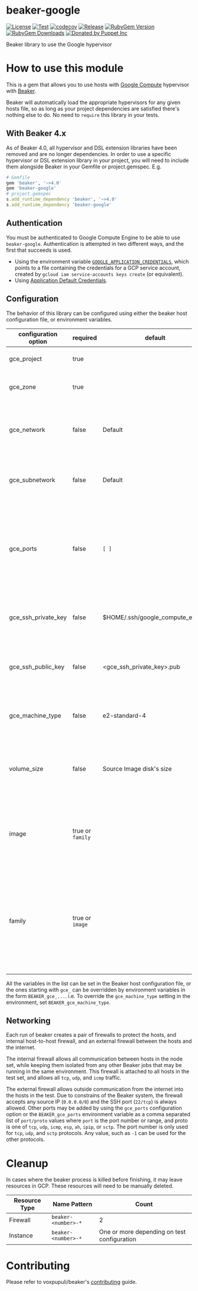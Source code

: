# beaker-google

[![License](https://img.shields.io/github/license/voxpupuli/beaker-google.svg)](https://github.com/voxpupuli/beaker-google/blob/master/LICENSE)
[![Test](https://github.com/voxpupuli/beaker-google/actions/workflows/ci.yml/badge.svg)](https://github.com/voxpupuli/beaker-google/actions/workflows/ci.yml)
[![codecov](https://codecov.io/gh/voxpupuli/beaker-google/branch/main/graph/badge.svg)](https://codecov.io/gh/voxpupuli/beaker-google)
[![Release](https://github.com/voxpupuli/beaker-google/actions/workflows/release.yml/badge.svg)](https://github.com/voxpupuli/beaker-google/actions/workflows/release.yml)
[![RubyGem Version](https://img.shields.io/gem/v/beaker-google.svg)](https://rubygems.org/gems/beaker-google)
[![RubyGem Downloads](https://img.shields.io/gem/dt/beaker-google.svg)](https://rubygems.org/gems/beaker-google)
[![Donated by Puppet Inc](https://img.shields.io/badge/donated%20by-Puppet%20Inc-fb7047.svg)](#transfer-notice)

Beaker library to use the Google hypervisor

# How to use this module

This is a gem that allows you to use hosts with [Google Compute](https://cloud.google.com/compute) hypervisor with [Beaker](https://github.com/voxpupuli/beaker).

Beaker will automatically load the appropriate hypervisors for any given hosts file, so as long as your project dependencies are satisfied there's nothing else to do. No need to `require` this library in your tests.

## With Beaker 4.x

As of Beaker 4.0, all hypervisor and DSL extension libraries have been removed and are no longer dependencies. In order to use a specific hypervisor or DSL extension library in your project, you will need to include them alongside Beaker in your Gemfile or project.gemspec. E.g.

```ruby
# Gemfile
gem 'beaker', '~>4.0'
gem 'beaker-google'
# project.gemspec
s.add_runtime_dependency 'beaker', '~>4.0'
s.add_runtime_dependency 'beaker-google'
```

## Authentication

You must be authenticated to Google Compute Engine to be able to use `beaker-google`. Authentication is attempted in two different ways, and the first that succeeds is used.

- Using the environment variable [`GOOGLE_APPLICATION_CREDENTIALS`](https://cloud.google.com/docs/authentication/production#passing_variable), which points to a file containing the credentials for a GCP service account, created by `gcloud iam service-accounts keys create` (or equivalent).
- Using [Application Default Credentials](https://cloud.google.com/docs/authentication/production).

## Configuration

The behavior of this library can be configured using either the beaker host configuration file, or environment variables.

| configuration option | required         | default                          | description                                                                                                                                                                                                                                                                                   |
| -------------------- | ---------------- | -------------------------------- | --------------------------------------------------------------------------------------------------------------------------------------------------------------------------------------------------------------------------------------------------------------------------------------------- |
| gce_project          | true             |                                  | The ID of the Google GCP project to host resources.                                                                                                                                                                                                                                           |
| gce_zone             | true             |                                  | The zone to place compute instances in. The region is calculated from the zone name.                                                                                                                                                                                                          |
| gce_network          | false            | Default                          | The name of the network to attach to instances. If the project uses the default network, this and `gce_subnetwork` can be left empty.                                                                                                                                                         |
| gce_subnetwork       | false            | Default                          | The name of the subnetwork to attach to the instances network interface. If the Default network is not used, this must be supplied.                                                                                                                                                           |
| gce_ports            | false            | `[ ]`                            | A comma separated list of ports to add to the external firewall. Each port is specified in the format `number/protocol` where protocol is one of `tcp`, `udp`, `icmp`, `esp`, `ah`, `ipip`, or `sctp`. **NOTE:** Port `22/tcp` is required for beaker to function and is automatically added to the firewall. |
| gce_ssh_private_key  | false            | $HOME/.ssh/google_compute_engine | The file path of the private key to use to connect to instances. If using the key created by the gcloud tool, this can be left blank.                                                                                                                                                         |
| gce_ssh_public_key   | false            | <gce_ssh_private_key>.pub        | The file path of the public key to upload to the instance. If left blank, attempt to use the file at `gce_ssh_private_key` with a `.pub` extension.                                                                                                                                           |
| gce_machine_type     | false            | e2-standard-4                    | The machine type to use for the instance. If the `BEAKER_gce_machine_type` environment variable is set, it will be used for all hosts.                                                                                                                                                        |
| volume_size          | false            | Source Image disk's size         | The size of the boot disk for the image. If unset, the disk will be the same size as the image's boot disk. Provided size must be equal to or larger than the image's disk size.                                                                                                              |
| image                | true or `family` |                                  | The image to use for creating this instance. It can be either in the form `{project}/{image}` to use an image in a different project, or `{image}`, which will look for the image in `gce_project`.                                                                                           |
| family               | true or `image`  |                                  | The image family to use for creating this instance. It can be either in the form `{project}/{family}` to use an image from a family in a different project, or `{family}`, which will look for the image family in `gce_project`. The latest non-deprecated image in the family will be used. |

All the variables in the list can be set in the Beaker host configuration file, or the ones starting with `gce_` can be overridden by environment variables in the form `BEAKER_gce_...`. i.e. To override the `gce_machine_type` setting in the environment, set `BEAKER_gce_machine_type`.

## Networking

Each run of beaker creates a pair of firewalls to protect the hosts, and internal host-to-host firewall, and an external firewall between the hosts and the internet.

The internal firewall allows all communication between hosts in the node set, while keeping them isolated from any other Beaker jobs that may be running in the same environment. This firewall is attached to all hosts in the test set, and allows all `tcp`, `udp`, and `icmp` traffic.

The external firewall allows outside communication from the internet into the hosts in the test. Due to constrains of the Beaker system, the firewall accepts any source IP (`0.0.0.0/0`) and the SSH port (`22/tcp`) is always allowed. Other ports may be added by using the `gce_ports` configuration option or the `BEAKER_gce_ports` environment variable as a comma separated list of `port/proto` values where `port` is the port number or range, and proto is one of `tcp`, `udp`, `icmp`, `esp`, `ah`, `ipip`, or `sctp`. The port number is only used for `tcp`, `udp`, and `sctp` protocols. Any value, such as `-1` can be used for the other protocols.

# Cleanup

In cases where the beaker process is killed before finishing, it may leave resources in GCP. These resources will need to be manually deleted.

| Resource Type | Name Pattern        | Count                                       |
| ------------- | ------------------- | ------------------------------------------- |
| Firewall      | `beaker-<number>-*` | 2                                           |
| Instance      | `beaker-<number>-*` | One or more depending on test configuration |

# Contributing

Please refer to voxpupuli/beaker's [contributing](https://github.com/voxpupuli/beaker/blob/master/CONTRIBUTING.md) guide.
